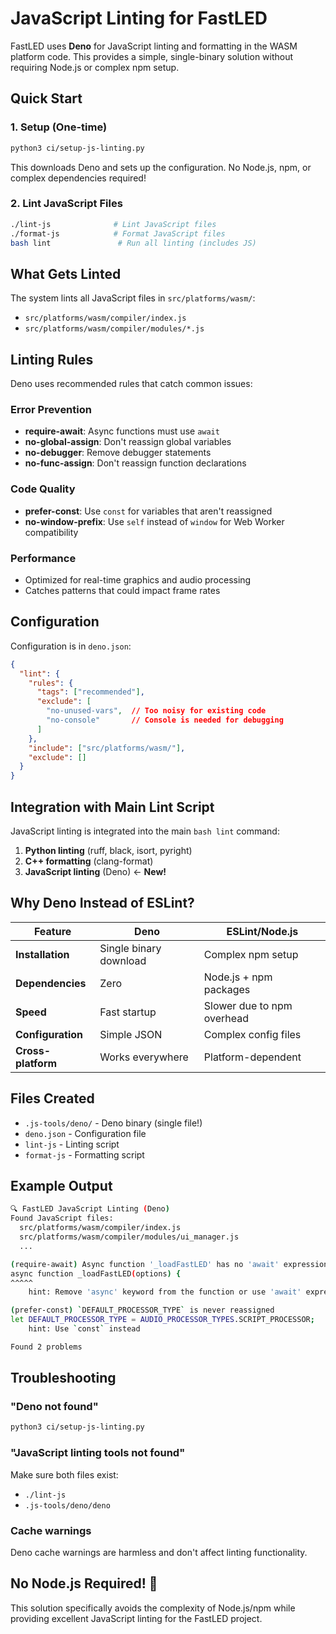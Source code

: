 # JavaScript Linting for FastLED

FastLED uses **Deno** for JavaScript linting and formatting in the WASM platform code. This provides a simple, single-binary solution without requiring Node.js or complex npm setup.

## Quick Start

### 1. Setup (One-time)

```bash
python3 ci/setup-js-linting.py
```

This downloads Deno and sets up the configuration. No Node.js, npm, or complex dependencies required!

### 2. Lint JavaScript Files

```bash
./lint-js              # Lint JavaScript files
./format-js            # Format JavaScript files  
bash lint               # Run all linting (includes JS)
```

## What Gets Linted

The system lints all JavaScript files in `src/platforms/wasm/`:

- `src/platforms/wasm/compiler/index.js`
- `src/platforms/wasm/compiler/modules/*.js`

## Linting Rules

Deno uses recommended rules that catch common issues:

### Error Prevention
- **require-await**: Async functions must use `await`
- **no-global-assign**: Don't reassign global variables
- **no-debugger**: Remove debugger statements
- **no-func-assign**: Don't reassign function declarations

### Code Quality  
- **prefer-const**: Use `const` for variables that aren't reassigned
- **no-window-prefix**: Use `self` instead of `window` for Web Worker compatibility

### Performance
- Optimized for real-time graphics and audio processing
- Catches patterns that could impact frame rates

## Configuration

Configuration is in `deno.json`:

```json
{
  "lint": {
    "rules": {
      "tags": ["recommended"],
      "exclude": [
        "no-unused-vars",  // Too noisy for existing code
        "no-console"       // Console is needed for debugging
      ]
    },
    "include": ["src/platforms/wasm/"],
    "exclude": []
  }
}
```

## Integration with Main Lint Script

JavaScript linting is integrated into the main `bash lint` command:

1. **Python linting** (ruff, black, isort, pyright)
2. **C++ formatting** (clang-format)  
3. **JavaScript linting** (Deno) ← **New!**

## Why Deno Instead of ESLint?

| Feature | Deno | ESLint/Node.js |
|---------|------|----------------|
| **Installation** | Single binary download | Complex npm setup |
| **Dependencies** | Zero | Node.js + npm packages |
| **Speed** | Fast startup | Slower due to npm overhead |
| **Configuration** | Simple JSON | Complex config files |
| **Cross-platform** | Works everywhere | Platform-dependent |

## Files Created

- `.js-tools/deno/` - Deno binary (single file!)
- `deno.json` - Configuration file
- `lint-js` - Linting script
- `format-js` - Formatting script

## Example Output

```bash
🔍 FastLED JavaScript Linting (Deno)
Found JavaScript files:
  src/platforms/wasm/compiler/index.js
  src/platforms/wasm/compiler/modules/ui_manager.js
  ...

(require-await) Async function '_loadFastLED' has no 'await' expression.
async function _loadFastLED(options) {
^^^^^
    hint: Remove 'async' keyword from the function or use 'await' expression inside.

(prefer-const) `DEFAULT_PROCESSOR_TYPE` is never reassigned
let DEFAULT_PROCESSOR_TYPE = AUDIO_PROCESSOR_TYPES.SCRIPT_PROCESSOR;
    hint: Use `const` instead

Found 2 problems
```

## Troubleshooting

### "Deno not found"
```bash
python3 ci/setup-js-linting.py
```

### "JavaScript linting tools not found"
Make sure both files exist:
- `./lint-js` 
- `.js-tools/deno/deno`

### Cache warnings
Deno cache warnings are harmless and don't affect linting functionality.

## No Node.js Required! 🎊

This solution specifically avoids the complexity of Node.js/npm while providing excellent JavaScript linting for the FastLED project. 
